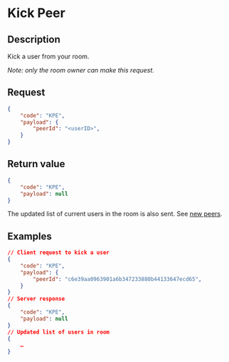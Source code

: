 # Kick Peer

## Description
Kick a user from your room.

*Note: only the room owner can make this request.*
## Request

```json
{
	"code": "KPE",
	"payload": {
		"peerId": "<userID>",
	}
}
```

## Return value

```json
{
	"code": "KPE",
	"payload": null
}
```

The updated list of current users in the room is also sent. See [new peers](../responses/newpeers.md).

## Examples

```json
// Client request to kick a user
{
	"code": "KPE",
	"payload": {
		"peerId": "c6e39aa0963901a6b347233880b44133647ecd65",
	}
}
// Server response
{
	"code": "KPE",
	"payload": null
}
// Updated list of users in room
{
	…
}
```
